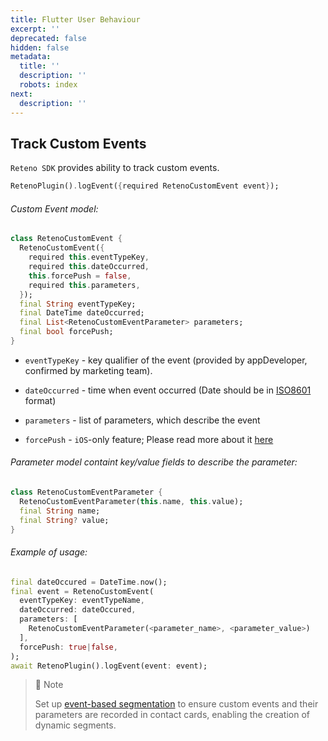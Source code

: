 ```yaml
---
title: Flutter User Behaviour
excerpt: ''
deprecated: false
hidden: false
metadata:
  title: ''
  description: ''
  robots: index
next:
  description: ''
---
```

## Track Custom Events

`Reteno SDK` provides ability to track custom events.

```dart Dart
RetenoPlugin().logEvent({required RetenoCustomEvent event});
```

###### Custom Event model:

```dart Dart
class RetenoCustomEvent {
  RetenoCustomEvent({
    required this.eventTypeKey,
    required this.dateOccurred,
    this.forcePush = false,
    required this.parameters,
  });
  final String eventTypeKey;
  final DateTime dateOccurred;
  final List<RetenoCustomEventParameter> parameters;
  final bool forcePush;
}
```

* `eventTypeKey` - key qualifier of the event (provided by appDeveloper, confirmed by marketing team).

* `dateOccurred` - time when event occurred (Date should be in [ISO8601](https://en.wikipedia.org/wiki/ISO_8601) format)

* `parameters` - list of parameters, which describe the event

* `forcePush` - `iOS`-only feature; Please read more about it [here](https://github.com/reteno-com/reteno-mobile-ios-sdk/blob/b8a9c60da9a41dc7cb22260b6ef8e5a842752b5e/Reteno/Sources/Core/Reteno.swift#L47)

###### Parameter model containt key/value fields to describe the parameter:

```dart Dart
class RetenoCustomEventParameter {
  RetenoCustomEventParameter(this.name, this.value);
  final String name;
  final String? value;
}
```

###### Example of usage:

```dart Dart
final dateOccured = DateTime.now();
final event = RetenoCustomEvent(
  eventTypeKey: eventTypeName,
  dateOccurred: dateOccured,
  parameters: [
    RetenoCustomEventParameter(<parameter_name>, <parameter_value>)
  ],
  forcePush: true|false,
);
await RetenoPlugin().logEvent(event: event);
```

> 📘 Note
>
> Set up [event-based segmentation](https://yespo.io/support/how-to-use-event-segmentation) to ensure custom events and their parameters are recorded in contact cards, enabling the creation of dynamic segments.
